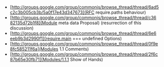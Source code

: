 
* [http://groups.google.com/group/commonjs/browse_thread/thread/6ad5c2c3b005cb3b/5a0f17e43d347673](RFC require.paths behaviour)
* [http://groups.google.com/group/commonjs/browse_thread/thread/c3682135d72b1f8](Module meta data Proposal) (resurrection of this discussion)
* [http://groups.google.com/group/commonjs/browse_thread/thread/6e6eeb9b3d2990f1](require.main === undefined Options)
* [http://groups.google.com/group/commonjs/browse_thread/thread/0f9e8fc585211f6a](Modules 1.1 Comments)
* [http://groups.google.com/group/commonjs/browse_thread/thread/2f6c87b65e30fb71](Modules/1.1.1 Show of Hands)

